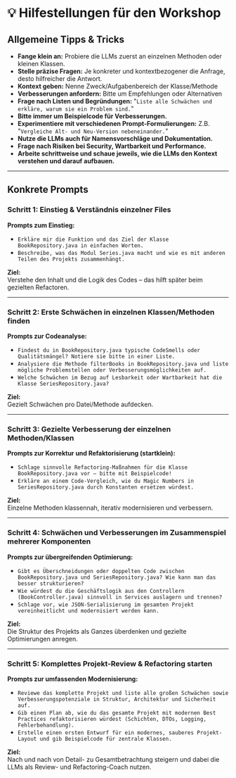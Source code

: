 
# 💡 Hilfestellungen für den Workshop

## **Allgemeine Tipps & Tricks**

- **Fange klein an:** Probiere die LLMs zuerst an einzelnen Methoden oder kleinen Klassen.
- **Stelle präzise Fragen:** Je konkreter und kontextbezogener die Anfrage, desto hilfreicher die Antwort.
- **Kontext geben:** Nenne Zweck/Aufgabenbereich der Klasse/Methode
- **Verbesserungen anfordern:** Bitte um Empfehlungen oder Alternativen
- **Frage nach Listen und Begründungen:** "`Liste alle Schwächen und erkläre, warum sie ein Problem sind.`"
- **Bitte immer um Beispielcode für Verbesserungen.**
- **Experimentiere mit verschiedenen Prompt-Formulierungen:** Z.B. "`Vergleiche Alt- und Neu-Version nebeneinander.`"
- **Nutze die LLMs auch für Namensvorschläge und Dokumentation.**
- **Frage nach Risiken bei Security, Wartbarkeit und Performance.**
- **Arbeite schrittweise und schaue jeweils, wie die LLMs den Kontext verstehen und darauf aufbauen.**

---

## Konkrete Prompts

### **Schritt 1: Einstieg & Verständnis einzelner Files**

**Prompts zum Einstieg:**
- `Erkläre mir die Funktion und das Ziel der Klasse BookRepository.java in einfachen Worten.`
- `Beschreibe, was das Modul Series.java macht und wie es mit anderen Teilen des Projekts zusammenhängt.`

**Ziel:**  
Verstehe den Inhalt und die Logik des Codes – das hilft später beim gezielten Refactoren.

---

### **Schritt 2: Erste Schwächen in einzelnen Klassen/Methoden finden**

**Prompts zur Codeanalyse:**
- `Findest du in BookRepository.java typische CodeSmells oder Qualitätsmängel? Notiere sie bitte in einer Liste.`
- `Analysiere die Methode filterBooks in BookRepository.java und liste mögliche Problemstellen oder Verbesserungsmöglichkeiten auf.`
- `Welche Schwächen im Bezug auf Lesbarkeit oder Wartbarkeit hat die Klasse SeriesRepository.java?`

**Ziel:**  
Gezielt Schwächen pro Datei/Methode aufdecken.

---

### **Schritt 3: Gezielte Verbesserung der einzelnen Methoden/Klassen**

**Prompts zur Korrektur und Refaktorisierung (startklein):**
- `Schlage sinnvolle Refactoring-Maßnahmen für die Klasse BookRepository.java vor – bitte mit Beispielcode!`
- `Erkläre an einem Code-Vergleich, wie du Magic Numbers in SeriesRepository.java durch Konstanten ersetzen würdest.`

**Ziel:**  
Einzelne Methoden klassennah, iterativ modernisieren und verbessern.

---

### **Schritt 4: Schwächen und Verbesserungen im Zusammenspiel mehrerer Komponenten**

**Prompts zur übergreifenden Optimierung:**
- `Gibt es Überschneidungen oder doppelten Code zwischen BookRepository.java und SeriesRepository.java? Wie kann man das besser strukturieren?`
- `Wie würdest du die Geschäftslogik aus den Controllern (BookController.java) sinnvoll in Services auslagern und trennen?`
- `Schlage vor, wie JSON-Serialisierung im gesamten Projekt vereinheitlicht und modernisiert werden kann.`

**Ziel:**  
Die Struktur des Projekts als Ganzes überdenken und gezielte Optimierungen anregen.

---

### **Schritt 5: Komplettes Projekt-Review & Refactoring starten**

**Prompts zur umfassenden Modernisierung:**
- `Reviewe das komplette Projekt und liste alle großen Schwächen sowie Verbesserungspotenziale in Struktur, Architektur und Sicherheit auf.`
- `Gib einen Plan ab, wie du das gesamte Projekt mit modernen Best Practices refaktorisieren würdest (Schichten, DTOs, Logging, Fehlerbehandlung).`
- `Erstelle einen ersten Entwurf für ein modernes, sauberes Projekt-Layout und gib Beispielcode für zentrale Klassen.`

**Ziel:**  
Nach und nach von Detail- zu Gesamtbetrachtung steigern und dabei die LLMs als Review- und Refactoring-Coach nutzen.
